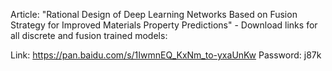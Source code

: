 Article: "Rational Design of Deep Learning Networks Based on Fusion Strategy for Improved Materials Property Predictions" - Download links for all discrete and fusion trained models:

Link: https://pan.baidu.com/s/1IwmnEQ_KxNm_to-yxaUnKw 
Password: j87k
